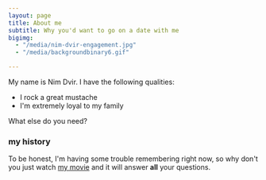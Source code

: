 ```yaml
---
layout: page
title: About me
subtitle: Why you'd want to go on a date with me
bigimg:
  - "/media/nim-dvir-engagement.jpg"
  - "/media/backgroundbinary6.gif"

---
```


My name is Nim Dvir. 
I have the following qualities:

- I rock a great mustache
- I'm extremely loyal to my family

What else do you need?

### my history

To be honest, I'm having some trouble remembering right now, so why don't you just watch [my movie](http://en.wikipedia.org/wiki/The_Princess_Bride_%28film%29) and it will answer **all** your questions.
